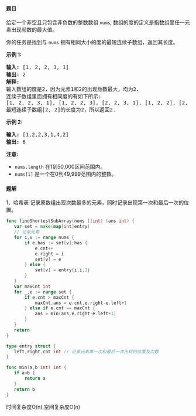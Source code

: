 #### 题目
<p>给定一个非空且只包含非负数的整数数组&nbsp;<code>nums</code>, 数组的度的定义是指数组里任一元素出现频数的最大值。</p>

<p>你的任务是找到与&nbsp;<code>nums</code>&nbsp;拥有相同大小的度的最短连续子数组，返回其长度。</p>

<p><strong>示例 1:</strong></p>

<pre>
<strong>输入:</strong> [1, 2, 2, 3, 1]
<strong>输出:</strong> 2
<strong>解释:</strong> 
输入数组的度是2，因为元素1和2的出现频数最大，均为2.
连续子数组里面拥有相同度的有如下所示:
[1, 2, 2, 3, 1], [1, 2, 2, 3], [2, 2, 3, 1], [1, 2, 2], [2, 2, 3], [2, 2]
最短连续子数组[2, 2]的长度为2，所以返回2.
</pre>

<p><strong>示例 2:</strong></p>

<pre>
<strong>输入:</strong> [1,2,2,3,1,4,2]
<strong>输出:</strong> 6
</pre>

<p><strong>注意:</strong></p>

<ul>
	<li><code>nums.length</code>&nbsp;在1到50,000区间范围内。</li>
	<li><code>nums[i]</code>&nbsp;是一个在0到49,999范围内的整数。</li>
</ul>


 #### 题解
 1、哈希表
 记录原数组出现次数最多的元素，同时记录出现第一次和最后一次的位置。
 ```go
func findShortestSubArray(nums []int) (ans int) {
    var set = make(map[int]entry)
    // 记录元素
    for i,v := range nums {
        if e,has := set[v];has {
            e.cnt++
            e.right = i
            set[v] = e
        } else {
            set[v] = entry{i,i,1}
        }
    }
    var maxCnt int
    for _,e := range set {
        if e.cnt > maxCnt {
            maxCnt,ans = e.cnt,e.right-e.left+1
        } else if e.cnt == maxCnt {
            ans = min(ans,e.right-e.left+1)
        }
    }
    return
}

type entry struct {
    left,right,cnt int // 记录元素第一次和最后一次出现的位置及次数
}

func min(a,b int) int {
    if a<b {
        return a
    }
    return b
}
```
 时间复杂度O(n),空间复杂度O(n)